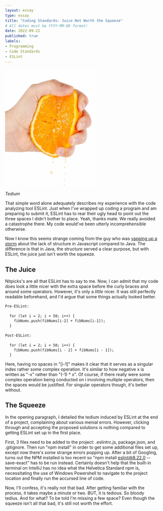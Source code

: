 ```yaml
---
layout: essay
type: essay
title: "Coding Standards: Juice Not Worth the Squeeze"
# All dates must be YYYY-MM-DD format!
date: 2022-09-22
published: true
labels:
- Programming
- Code Standards
- ESLint
---
```


<img width="300px" class="rounded float-start pe-4" src="../img/juice.jpg">

_Tedium_

That simple word alone adequately describes my experience with the code analyzing tool ESLint. Just when I've wrapped up coding a program and am preparing to submit it, ESLint has to rear their ugly head to point out the three spaces I didn't bother to place. Yeah, thanks mate. We really avoided a catastrophe there. My code would've been utterly incomprehensible otherwise. 

Now I know this seems strange coming from the guy who was [yapping up a storm](https://sukaryo-heilscher.github.io/essays/javascript.html) about the lack of structure in Javascript compared to Java. The difference is that in Java, the structure served a clear purpose, but with ESLint, the juice just isn't worth the squeeze.

## The Juice

Nitpicks's are all that ESLint has to say to me. Now, I can admit that my code does look a little nicer with the extra space before the curly braces and around some operators. However, it's only a _little_ nicer. It was still perfectly readable beforehand, and I'd argue that some things actually looked better.

```
Pre-ESLint:

  for (let i = 2; i < 50; i++) {
    fibNums.push(fibNums[i-2] + fibNums[i-1]);
  }

Post-ESLint:

  for (let i = 2; i < 50; i++) {
    fibNums.push(fibNums[i - 2] + fibNums[i - 1]);
  }
```

Here, having no spaces in "[i-1]" makes it clear that it serves as a singular index rather some complex operation. It's similar to how negative x is written as "-x" rather than "(-1) * x". Of course, if there really were some complex operation being conducted on i involving multiple operators, then the spaces would be justified. For singular operators though, it's better without.

## The Squeeze

In the opening paragraph, I detailed the tedium induced by ESLint at the end of a project, complaining about various menial errors. However, clicking through and accepting the proposed solutions is nothing compared to getting ESLint set up in the first place. 

First, 3 files need to be added to the project: .eslintrc.js, package.json, and .gitignore. Then run "npm install" in order to get some additional files set up, except now there's some strange errors popping up. After a bit of Googling, turns out the NPM installed is too recent so "npm install eslint@8.22.0 --save-exact"  has to be run instead. Certainly doesn't help that the built-in terminal on IntelliJ has no idea what the Helvetica Standard npm is, necessitating the use of Windows Powershell to navigate to the project location and finally run the accursed line of code.

Now, I'll confess, it's really not that bad. After getting familiar with the process, it takes maybe a minute or two. BUT, it is tedious. So bloody tedius. And for what? To be told I'm missing a few space? Even though the squeeze isn't all that bad, it's still not worth the effort.